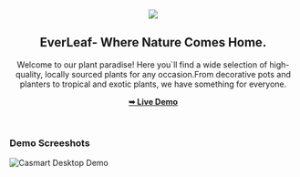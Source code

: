<div align="center">
  

  <br />
  <br />
  
  <img src="./readme-images/project-logo.png" />

  <h2 align="center">EverLeaf- Where Nature Comes Home.</h2>

  Welcome to our plant paradise! Here you`ll find a wide selection of high-quality, locally sourced plants for any occasion.From decorative pots and planters to tropical and exotic plants, we have something for everyone.

  <a href="https://everleaf.sudopers.com/"><strong>➥ Live Demo</strong></a>

</div>

<br />

### Demo Screeshots

![Casmart Desktop Demo](./readme-images/desktop.png "Desktop Demo")


